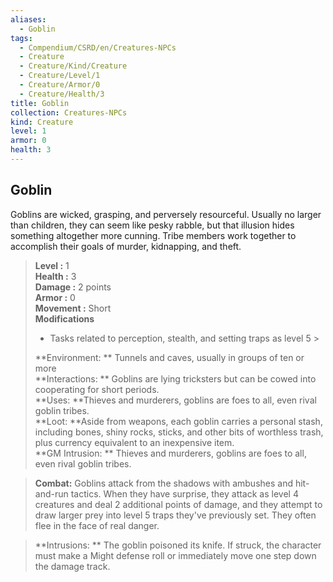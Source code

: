 ```yaml
---
aliases:
  - Goblin
tags:
  - Compendium/CSRD/en/Creatures-NPCs
  - Creature
  - Creature/Kind/Creature
  - Creature/Level/1
  - Creature/Armor/0
  - Creature/Health/3
title: Goblin
collection: Creatures-NPCs
kind: Creature
level: 1
armor: 0
health: 3
---
```

## Goblin  
Goblins are wicked, grasping, and perversely resourceful. Usually no larger than children, they can seem like pesky rabble, but that illusion hides something altogether more cunning. Tribe members work together to accomplish their goals of murder, kidnapping, and theft.  

  
> **Level :** 1  
> **Health :** 3  
> **Damage :** 2 points  
> **Armor :** 0  
> **Movement :** Short  
> **Modifications**  
>- Tasks related to perception, stealth, and setting traps as level 5 >
>  
> **Environment: ** Tunnels and caves, usually in groups of ten or more  
> **Interactions: ** Goblins are lying tricksters but can be cowed into cooperating for short periods.  
> **Uses: **Thieves and murderers, goblins are foes to all, even rival goblin tribes.  
> **Loot: **Aside from weapons, each goblin carries a personal stash, including bones, shiny rocks, sticks, and other bits of worthless trash, plus currency equivalent to an inexpensive item.  
> **GM Intrusion: ** Thieves and murderers, goblins are foes to all, even rival goblin tribes.  

> **Combat:** 
> Goblins attack from the shadows with ambushes and hit-and-run tactics. When they have surprise, they attack as level 4 creatures and deal 2 additional points of damage, and they attempt to draw larger prey into level 5 traps they've previously set. They often flee in the face of real danger.  
  

> **Intrusions: ** 
> The goblin poisoned its knife. If struck, the character must make a Might defense roll or immediately move one step down the damage track.  
